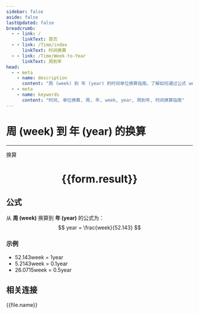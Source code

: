 ```yaml
---
sidebar: false
aside: false
lastUpdated: false
breadcrumb:
  - - link: /
      linkText: 首页
  - - link: /Time/index
      linkText: 时间换算
  - - link: /Time/Week-to-Year
      linkText: 周到年
head:
  - - meta
    - name: description
      content: "周 (week) 到 年 (year) 的时间单位换算指南。了解如何通过公式 week ÷ 52.1428571429 换算为年。"
  - - meta
    - name: keywords
      content: "时间, 单位换算, 周, 年, week, year, 周到年, 时间换算指南"
---
```

# 周 (week) 到 年 (year) 的换算

---
<script setup>
import { onMounted, reactive, inject, ref } from 'vue'
import { NButton,NForm ,NFormItem,NInput,NInputNumber,NSelect,NCard,useMessage,NGrid ,NGi  } from 'naive-ui'
import { defineClientComponent } from 'vitepress'
import { Time } from '../../files';

const convert = inject('convert')

const form = reactive({
  number: null,
  result: '',
})

const convertHandler = () => {
  if (form.number !== null && !isNaN(form.number)) {
    const convertedValue = parseFloat(form.number) / 52.143
    form.result = `${form.number}week = ${convertedValue.toFixed(4)}year`
  } else {
    form.result = '请输入有效的数值。'
  }
}
</script>

<n-form size="large" :model="form">
  <n-form-item label="周 (week)">
    <n-input-number v-model:value="form.number" placeholder="输入周" style="width: 100%" />
  </n-form-item>
  <n-form-item>
    <n-button type="info" @click="convertHandler" block>换算</n-button>
  </n-form-item>
</n-form>

<n-card  embedded :bordered="false" hoverable>
  <div  style="text-align:center">
    <h1>{{form.result}}</h1>
  </div>
</n-card>

## 公式

从 **周 (week)** 换算到 **年 (year)** 的公式为：
$$ year = \frac{week}{52.143} $$

### 示例
- 52.143week = 1year
- 5.2143week = 0.1year
- 26.0715week = 0.5year
## 相关连接
<n-grid x-gap="12" :cols="2">
  <n-gi v-for="(file, index) in Time" :key="index">
    <n-button
      text
      tag="a"
      :href="file.path"
      type="info"
    >
      {{file.name}}
    </n-button>
  </n-gi>
</n-grid>